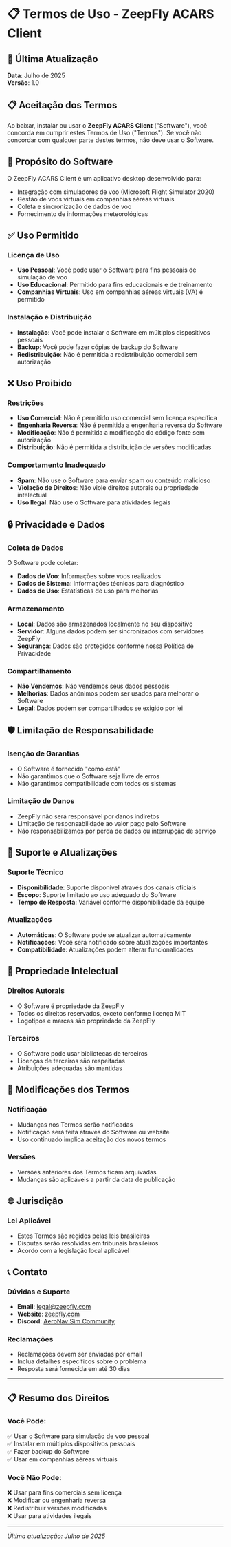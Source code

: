 # 📋 Termos de Uso - ZeepFly ACARS Client

## 📅 Última Atualização
**Data**: Julho de 2025  
**Versão**: 1.0

## 📋 Aceitação dos Termos

Ao baixar, instalar ou usar o **ZeepFly ACARS Client** ("Software"), você concorda em cumprir estes Termos de Uso ("Termos"). Se você não concordar com qualquer parte destes termos, não deve usar o Software.

## 🎯 Propósito do Software

O ZeepFly ACARS Client é um aplicativo desktop desenvolvido para:
- Integração com simuladores de voo (Microsoft Flight Simulator 2020)
- Gestão de voos virtuais em companhias aéreas virtuais
- Coleta e sincronização de dados de voo
- Fornecimento de informações meteorológicas

## ✅ Uso Permitido

### **Licença de Uso**
- **Uso Pessoal**: Você pode usar o Software para fins pessoais de simulação de voo
- **Uso Educacional**: Permitido para fins educacionais e de treinamento
- **Companhias Virtuais**: Uso em companhias aéreas virtuais (VA) é permitido

### **Instalação e Distribuição**
- **Instalação**: Você pode instalar o Software em múltiplos dispositivos pessoais
- **Backup**: Você pode fazer cópias de backup do Software
- **Redistribuição**: Não é permitida a redistribuição comercial sem autorização

## ❌ Uso Proibido

### **Restrições**
- **Uso Comercial**: Não é permitido uso comercial sem licença específica
- **Engenharia Reversa**: Não é permitida a engenharia reversa do Software
- **Modificação**: Não é permitida a modificação do código fonte sem autorização
- **Distribuição**: Não é permitida a distribuição de versões modificadas

### **Comportamento Inadequado**
- **Spam**: Não use o Software para enviar spam ou conteúdo malicioso
- **Violação de Direitos**: Não viole direitos autorais ou propriedade intelectual
- **Uso Ilegal**: Não use o Software para atividades ilegais

## 🔒 Privacidade e Dados

### **Coleta de Dados**
O Software pode coletar:
- **Dados de Voo**: Informações sobre voos realizados
- **Dados de Sistema**: Informações técnicas para diagnóstico
- **Dados de Uso**: Estatísticas de uso para melhorias

### **Armazenamento**
- **Local**: Dados são armazenados localmente no seu dispositivo
- **Servidor**: Alguns dados podem ser sincronizados com servidores ZeepFly
- **Segurança**: Dados são protegidos conforme nossa Política de Privacidade

### **Compartilhamento**
- **Não Vendemos**: Não vendemos seus dados pessoais
- **Melhorias**: Dados anônimos podem ser usados para melhorar o Software
- **Legal**: Dados podem ser compartilhados se exigido por lei

## 🛡️ Limitação de Responsabilidade

### **Isenção de Garantias**
- O Software é fornecido "como está"
- Não garantimos que o Software seja livre de erros
- Não garantimos compatibilidade com todos os sistemas

### **Limitação de Danos**
- ZeepFly não será responsável por danos indiretos
- Limitação de responsabilidade ao valor pago pelo Software
- Não responsabilizamos por perda de dados ou interrupção de serviço

## 🔧 Suporte e Atualizações

### **Suporte Técnico**
- **Disponibilidade**: Suporte disponível através dos canais oficiais
- **Escopo**: Suporte limitado ao uso adequado do Software
- **Tempo de Resposta**: Variável conforme disponibilidade da equipe

### **Atualizações**
- **Automáticas**: O Software pode se atualizar automaticamente
- **Notificações**: Você será notificado sobre atualizações importantes
- **Compatibilidade**: Atualizações podem alterar funcionalidades

## 📄 Propriedade Intelectual

### **Direitos Autorais**
- O Software é propriedade da ZeepFly
- Todos os direitos reservados, exceto conforme licença MIT
- Logotipos e marcas são propriedade da ZeepFly

### **Terceiros**
- O Software pode usar bibliotecas de terceiros
- Licenças de terceiros são respeitadas
- Atribuições adequadas são mantidas

## 🔄 Modificações dos Termos

### **Notificação**
- Mudanças nos Termos serão notificadas
- Notificação será feita através do Software ou website
- Uso continuado implica aceitação dos novos termos

### **Versões**
- Versões anteriores dos Termos ficam arquivadas
- Mudanças são aplicáveis a partir da data de publicação

## 🌐 Jurisdição

### **Lei Aplicável**
- Estes Termos são regidos pelas leis brasileiras
- Disputas serão resolvidas em tribunais brasileiros
- Acordo com a legislação local aplicável

## 📞 Contato

### **Dúvidas e Suporte**
- **Email**: legal@zeepfly.com
- **Website**: [zeepfly.com](https://zeepfly.com)
- **Discord**: [AeroNav Sim Community](https://discord.gg/T8mFfs9FFy)

### **Reclamações**
- Reclamações devem ser enviadas por email
- Inclua detalhes específicos sobre o problema
- Resposta será fornecida em até 30 dias

---

## 📋 Resumo dos Direitos

### **Você Pode:**
✅ Usar o Software para simulação de voo pessoal  
✅ Instalar em múltiplos dispositivos pessoais  
✅ Fazer backup do Software  
✅ Usar em companhias aéreas virtuais  

### **Você Não Pode:**
❌ Usar para fins comerciais sem licença  
❌ Modificar ou engenharia reversa  
❌ Redistribuir versões modificadas  
❌ Usar para atividades ilegais  

---

*Última atualização: Julho de 2025* 